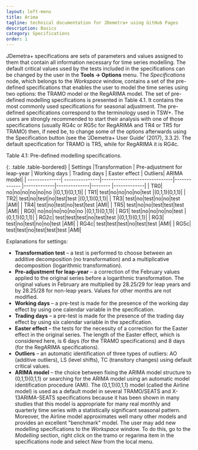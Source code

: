 ```yaml
---
layout: left-menu
title: Arima
tagline: technical documentation for JDemetra+ using GitHub Pages
description: Basics
category: Specifications
order: 1
---
```

JDemetra+ specifications are sets of parameters and values assigned to 
them that contain all information necessary for time series modelling. 
The default critical values used by the tests included in the 
specifications can be changed by the user in the **Tools → Options** menu. The *Specifications* node, which belongs to the *Workspace* 
window, contains a set of the pre-defined specifications that enables 
the user to model the time series using two options: the TRAMO model or 
the RegARIMA model. The set of pre-defined modelling specifications is 
presented in Table 4.1. It contains the most commonly used 
specifications for seasonal adjustment. The pre-defined specifications 
correspond to the terminology used in TSW+. The users are strongly 
recommended to start their analysis with one of those specifications 
(usually RG4c or RG5c for RegARIMA and TR4 or TR5 for TRAMO) then, if 
need be, to change some of the options afterwards using the 
Specification button (see the ‘JDemetra+ User Guide’ (2017), 3.3.2). 
The default specification for TRAMO is TR5, while for RegARIMA it is 
RG4c. 

Table 4.1: Pre-defined modelling specifications.

{: .table .table-bordered}
| Settings      |Transformation   | Pre-adjustment for leap-year | Working days | Trading days | Easter effect | Outliers| ARIMA model|
| --------------| ---------------|------------------------------|------------- |-------------|--------------|-------- |-------------|
| TR0| no|no|no|no|no|no |(0,1,1)(0,1,1)|
| TR1| test|no|no|no|no|test |(0,1,1)(0,1,1)|
| TR2| test|no|test|no|test|test |(0,1,1)(0,1,1)|
| TR3| test|no|test|no|no|test |AMI|
| TR4| test|no|test|no|test|test |AMI|
| TR5| test|no|no|test|test|test |AMI|
| RG0| no|no|no|no|no|no |(0,1,1)(0,1,1)|
| RG1| test|no|no|no|no|test |(0,1,1)(0,1,1)|
| RG2c| test|test|test|no|test|test |(0,1,1)(0,1,1)|
| RG3| test|no|test|no|no|test |AMI|
| RG4c| test|test|test|no|test|test |AMI|
| RG5c| test|test|no|test|test|test |AMI|

Explanations for settings:
* **Transformation test** – a test is performed to choose between an additive decomposition (no transformation) and a multiplicative decomposition (logarithmic transformation).
* **Pre-adjustment for leap-year** – a correction of the February values applied to the original series before a logarithmic transformation. The original values in February are multiplied by 28.25/29 for leap years and by 28.25/28 for non-leap years. Values for other months are not modified. 
* **Working days** – a pre-test is made for the presence of the working day effect by using one calendar variable in the specification.
* **Trading days** – a pre-test is made for the presence of the trading day effect by using six calendar variable in the specification.
* **Easter effect** – the tests for the necessity of a correction for the Easter effect in the original series. The length of the Easter effect, which is considered here, is 6 days (for the TRAMO specifications) and 8 days (for the RegARIMA specifications). 
* **Outliers** – an automatic identification of three types of outliers:  AO (additive outliers), LS (level shifts), TC (transitory changes) using default critical values.
* **ARIMA model** – the choice between fixing the ARIMA model 
structure to (0,1,1)(0,1,1) or searching for the ARIMA model using an 
automatic model identification procedure (AMI). The (0,1,1)(0,1,1) model 
(called the Airline model) is used as a default model in several 
TRAMO/SEATS and X-13ARIMA-SEATS specifications because it has been shown 
in many studies that this model is appropriate for many real monthly and 
quarterly time series with a statistically significant seasonal pattern. 
Moreover, the Airline model approximates well many other models and 
provides an excellent "benchmark" model. The user may add new modelling 
specifications to the *Workspace* window. To do this, go to the 
*Modelling* section, right click on the tramo or regarima item in the 
specifications node and select *New* from the local menu. 